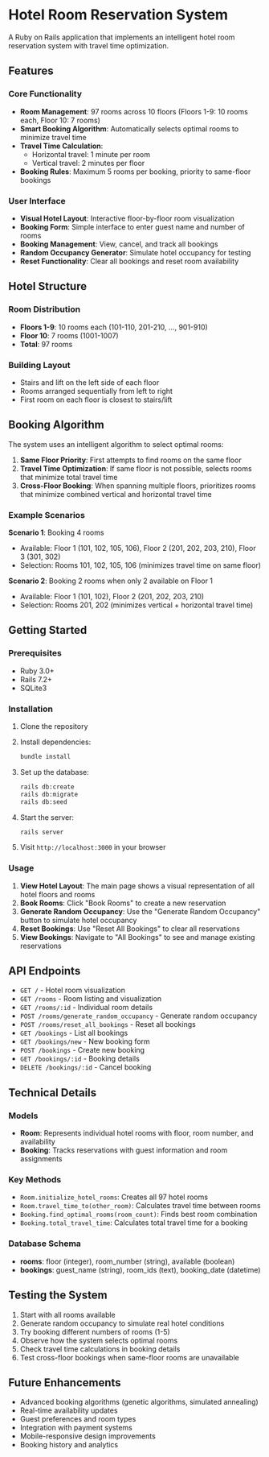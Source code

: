 # Hotel Room Reservation System

A Ruby on Rails application that implements an intelligent hotel room reservation system with travel time optimization.

## Features

### Core Functionality
- **Room Management**: 97 rooms across 10 floors (Floors 1-9: 10 rooms each, Floor 10: 7 rooms)
- **Smart Booking Algorithm**: Automatically selects optimal rooms to minimize travel time
- **Travel Time Calculation**: 
  - Horizontal travel: 1 minute per room
  - Vertical travel: 2 minutes per floor
- **Booking Rules**: Maximum 5 rooms per booking, priority to same-floor bookings

### User Interface
- **Visual Hotel Layout**: Interactive floor-by-floor room visualization
- **Booking Form**: Simple interface to enter guest name and number of rooms
- **Booking Management**: View, cancel, and track all bookings
- **Random Occupancy Generator**: Simulate hotel occupancy for testing
- **Reset Functionality**: Clear all bookings and reset room availability

## Hotel Structure

### Room Distribution
- **Floors 1-9**: 10 rooms each (101-110, 201-210, ..., 901-910)
- **Floor 10**: 7 rooms (1001-1007)
- **Total**: 97 rooms

### Building Layout
- Stairs and lift on the left side of each floor
- Rooms arranged sequentially from left to right
- First room on each floor is closest to stairs/lift

## Booking Algorithm

The system uses an intelligent algorithm to select optimal rooms:

1. **Same Floor Priority**: First attempts to find rooms on the same floor
2. **Travel Time Optimization**: If same floor is not possible, selects rooms that minimize total travel time
3. **Cross-Floor Booking**: When spanning multiple floors, prioritizes rooms that minimize combined vertical and horizontal travel time

### Example Scenarios

**Scenario 1**: Booking 4 rooms
- Available: Floor 1 (101, 102, 105, 106), Floor 2 (201, 202, 203, 210), Floor 3 (301, 302)
- Selection: Rooms 101, 102, 105, 106 (minimizes travel time on same floor)

**Scenario 2**: Booking 2 rooms when only 2 available on Floor 1
- Available: Floor 1 (101, 102), Floor 2 (201, 202, 203, 210)
- Selection: Rooms 201, 202 (minimizes vertical + horizontal travel time)

## Getting Started

### Prerequisites
- Ruby 3.0+
- Rails 7.2+
- SQLite3

### Installation

1. Clone the repository
2. Install dependencies:
   ```bash
   bundle install
   ```

3. Set up the database:
   ```bash
   rails db:create
   rails db:migrate
   rails db:seed
   ```

4. Start the server:
   ```bash
   rails server
   ```

5. Visit `http://localhost:3000` in your browser

### Usage

1. **View Hotel Layout**: The main page shows a visual representation of all hotel floors and rooms
2. **Book Rooms**: Click "Book Rooms" to create a new reservation
3. **Generate Random Occupancy**: Use the "Generate Random Occupancy" button to simulate hotel occupancy
4. **Reset Bookings**: Use "Reset All Bookings" to clear all reservations
5. **View Bookings**: Navigate to "All Bookings" to see and manage existing reservations

## API Endpoints

- `GET /` - Hotel room visualization
- `GET /rooms` - Room listing and visualization
- `GET /rooms/:id` - Individual room details
- `POST /rooms/generate_random_occupancy` - Generate random occupancy
- `POST /rooms/reset_all_bookings` - Reset all bookings
- `GET /bookings` - List all bookings
- `GET /bookings/new` - New booking form
- `POST /bookings` - Create new booking
- `GET /bookings/:id` - Booking details
- `DELETE /bookings/:id` - Cancel booking

## Technical Details

### Models
- **Room**: Represents individual hotel rooms with floor, room number, and availability
- **Booking**: Tracks reservations with guest information and room assignments

### Key Methods
- `Room.initialize_hotel_rooms`: Creates all 97 hotel rooms
- `Room.travel_time_to(other_room)`: Calculates travel time between rooms
- `Booking.find_optimal_rooms(room_count)`: Finds best room combination
- `Booking.total_travel_time`: Calculates total travel time for a booking

### Database Schema
- **rooms**: floor (integer), room_number (string), available (boolean)
- **bookings**: guest_name (string), room_ids (text), booking_date (datetime)

## Testing the System

1. Start with all rooms available
2. Generate random occupancy to simulate real hotel conditions
3. Try booking different numbers of rooms (1-5)
4. Observe how the system selects optimal rooms
5. Check travel time calculations in booking details
6. Test cross-floor bookings when same-floor rooms are unavailable

## Future Enhancements

- Advanced booking algorithms (genetic algorithms, simulated annealing)
- Real-time availability updates
- Guest preferences and room types
- Integration with payment systems
- Mobile-responsive design improvements
- Booking history and analytics
